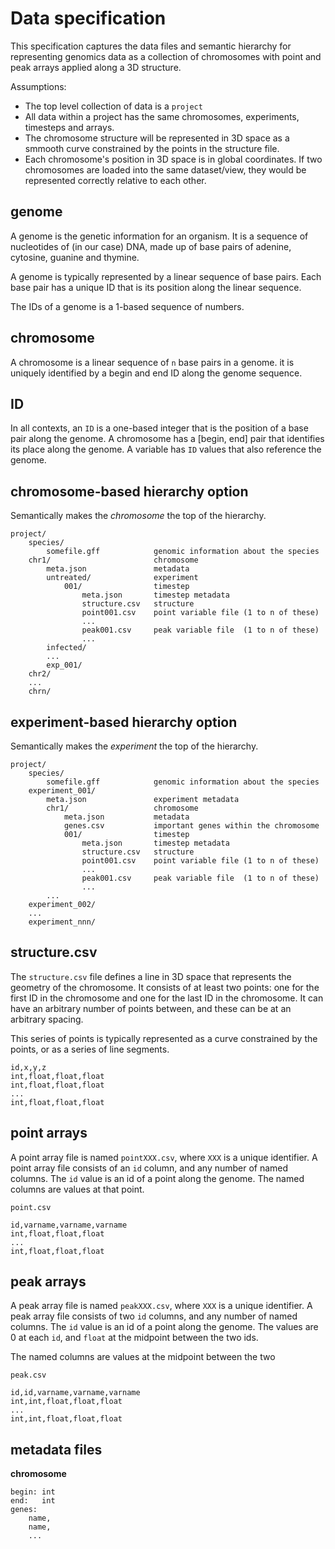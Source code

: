 # Data specification

This specification captures the data files and semantic hierarchy for representing genomics data as a collection of chromosomes with point and peak arrays applied along a 3D structure.

Assumptions:
- The top level collection of data is a `project`
- All data within a project has the same chromosomes, experiments, timesteps and arrays.
- The chromosome structure will be represented in 3D space as a smmooth curve constrained by the points in the structure file.
- Each chromosome's position in 3D space is in global coordinates. If two chromosomes are loaded into the same dataset/view, they would be represented correctly relative to each other.


## genome

A genome is the genetic information for an organism. It is a sequence of nucleotides of
(in our case) DNA, made up of base pairs of adenine, cytosine, guanine and thymine.

A genome is typically represented by a linear sequence of base pairs. Each base pair has
a unique ID that is its position along the linear sequence.

The IDs of a genome is a 1-based sequence of numbers.

## chromosome

A chromosome is a linear sequence of `n` base pairs in a genome. it is uniquely identified
by a begin and end ID along the genome sequence.

## ID

In all contexts, an `ID` is a one-based integer that is the position of a base pair along
the genome. A chromosome has a [begin, end] pair that identifies its place along the
genome. A variable has `ID` values that also reference the genome. 

## chromosome-based hierarchy option

Semantically makes the *chromosome* the top of the hierarchy.

```
project/
    species/
        somefile.gff            genomic information about the species
    chr1/                       chromosome
        meta.json               metadata
        untreated/              experiment
            001/                timestep
                meta.json       timestep metadata
                structure.csv   structure
                point001.csv    point variable file (1 to n of these)
                ...
                peak001.csv     peak variable file  (1 to n of these)
                ...
        infected/
        ...
        exp_001/
    chr2/
    ...
    chrn/
```

## experiment-based hierarchy option 

Semantically makes the *experiment* the top of the hierarchy.

```
project/
    species/
        somefile.gff            genomic information about the species
    experiment_001/
        meta.json               experiment metadata
        chr1/                   chromosome
            meta.json           metadata
            genes.csv           important genes within the chromosome
            001/                timestep
                meta.json       timestep metadata
                structure.csv   structure
                point001.csv    point variable file (1 to n of these)
                ...
                peak001.csv     peak variable file  (1 to n of these)
                ...
        ...
    experiment_002/
    ...
    experiment_nnn/
```


## structure.csv
The `structure.csv` file defines a line in 3D space that represents the geometry of the
chromosome. It consists of at least two points: one for the first ID in the chromosome and
one for the last ID in the chromosome. It can have an arbitrary number of points between, 
and these can be at an arbitrary spacing. 

This series of points is typically represented as a curve constrained by the points, or as
a series of line segments.

```
id,x,y,z
int,float,float,float
int,float,float,float
...
int,float,float,float
```

## point arrays 

A point array file is named `pointXXX.csv`, where `XXX` is a unique identifier.
A point array file consists of an `id` column, and any number of named columns.
The `id` value is an id of a point along the genome. 
The named columns are values at that point.

```
point.csv

id,varname,varname,varname
int,float,float,float
...
int,float,float,float
```

## peak arrays 

A peak array file is named `peakXXX.csv`, where `XXX` is a unique identifier. 
A peak array file consists of two `id` columns, and any number of named columns.
The `id` value is an id of a point along the genome. 
The values are 0 at each `id`, and `float` at the midpoint between the two ids.

The named columns are values at the midpoint between the two  

```
peak.csv

id,id,varname,varname,varname
int,int,float,float,float
...
int,int,float,float,float
```
## metadata files

**chromosome**

```
begin: int
end:   int
genes:
    name,
    name,
    ...
    
    
```
